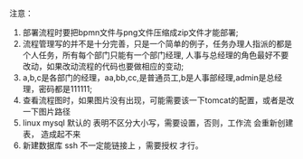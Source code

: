 注意：
1. 部署流程时要把bpmn文件与png文件压缩成zip文件才能部署;
2. 流程管理写的并不是十分完善，只是一个简单的例子，任务办理人指派的都是个人任务，所有每个部门只能有一个部门经理,
人事与总经理的角色最好不要改动，如果改动流程的代码也要做相应的变动;
3. a,b,c是各部门的经理，aa,bb,cc,是普通员工,b是人事部经理,admin是总经理，密码都是111111;
4. 查看流程图时，如果图片没有出现，可能需要该一下tomcat的配置，或者是改一下图片路径
5. linux mysql 默认的 表明不区分大小写，需要设置，否则，工作流 会重新创建表， 造成起不来
6. 新建数据库 ssh 不一定能链接上 ，需要授权 才行。



